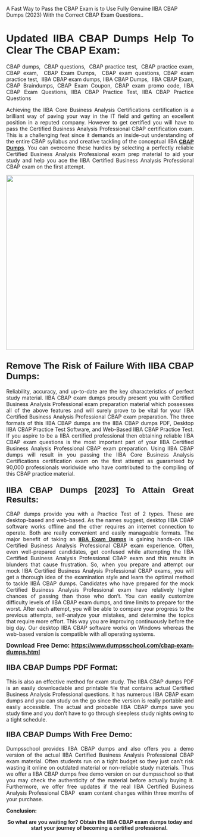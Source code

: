 <p>A Fast Way to Pass the CBAP Exam is to Use Fully Genuine IIBA CBAP Dumps (2023) With the Correct CBAP Exam Questions..</p>

<h1 style="text-align: justify;"><strong><span style="font-family:Verdana,Geneva,sans-serif;">Updated IIBA CBAP Dumps Help To Clear The CBAP Exam:</span></strong></h1>

<p style="text-align: justify;">CBAP dumps,  CBAP questions,  CBAP practice test,  CBAP practice exam, CBAP exam,  CBAP Exam Dumps,  CBAP exam questions, CBAP exam practice test,  IIBA CBAP exam dumps, IIBA CBAP Dumps,  IIBA CBAP Exam, CBAP Braindumps, CBAP Exam Coupon, CBAP exam promo code, IIBA CBAP Exam Questions, IIBA CBAP Practice Test, IIBA CBAP Practice Questions</p>

<p style="text-align: justify;">Achieving the IIBA Core Business Analysis Certifications certification is a brilliant way of paving your way in the IT field and getting an excellent position in a reputed company. However to get certified you will have to pass the Certified Business Analysis Professional CBAP certification exam. This is a challenging feat since it demands an inside-out understanding of the entire CBAP syllabus and creative tackling of the conceptual IIBA <a href="https://www.dumpsschool.com/cbap-exam-dumps.html"><span style="font-family:Verdana,Geneva,sans-serif;"><strong>CBAP Dumps</strong></span></a>. You can overcome these hurdles by selecting a perfectly reliable Certified Business Analysis Professional exam prep material to aid your study and help you ace the IIBA Certified Business Analysis Professional CBAP exam on the first attempt.</p>

<p style="text-align: justify;"><a href="https://www.dumpsschool.com/cbap-exam-dumps.html"><img alt="" src="https://lh3.googleusercontent.com/pw/AL9nZEXTnx-h3VAwmQ42NpyJBmUK-fANKF8vsH2hymHVf8ycIwJ47iI4Qn_pkCv8nx_DV5UvAc8WAssduHJKtvkHIPf8d8IQFAZC6offZ_lfhXQ5UUBSi1Ff8m31hLznjs03QyiSesC6U3Rcr4jLl4JRY5US=w904-h513-no" style="width: 100%; height: 470px;" /></a></p>

<h2 style="text-align: justify;"><span style="font-size:24px;"><span style="font-family:Verdana,Geneva,sans-serif;"><strong>Remove The Risk of Failure With IIBA CBAP Dumps:</strong></span></span></h2>

<p style="text-align: justify;">Reliability, accuracy, and up-to-date are the key characteristics of perfect study material. IIBA CBAP exam dumps proudly present you with Certified Business Analysis Professional exam preparation material which possesses all of the above features and will surely prove to be vital for your IIBA Certified Business Analysis Professional CBAP exam preparation. The three formats of this IIBA CBAP dumps are the IIBA CBAP dumps PDF, Desktop IIBA CBAP Practice Test Software, and Web-Based IIBA CBAP Practice Test. If you aspire to be a IIBA certified professional then obtaining reliable IIBA CBAP exam questions is the most important part of your IIBA Certified Business Analysis Professional CBAP exam preparation. Using IIBA CBAP dumps will result in you passing the IIBA Core Business Analysis Certifications certification exam on the first attempt as guaranteed by 90,000 professionals worldwide who have contributed to the compiling of this CBAP practice material.</p>

<h3 style="text-align: justify;"><span style="font-family:Verdana,Geneva,sans-serif;"><strong><span style="font-size:22px;">IIBA CBAP Dumps [2023] To Attain Great Results:</span></strong></span></h3>

<p style="text-align: justify;">CBAP dumps provide you with a Practice Test of 2 types. These are desktop-based and web-based. As the names suggest, desktop IIBA CBAP software works offline and the other requires an internet connection to operate. Both are really convenient and easily manageable formats. The major benefit of taking an <a href="https://www.dumpsschool.com/iiba-braindumps.html"><span style="font-family:Verdana,Geneva,sans-serif;"><strong>IIBA Exam Dumps</strong></span></a> is gaining hands-on IIBA Certified Business Analysis Professional CBAP exam experience. Often, even well-prepared candidates, get confused while attempting the IIBA Certified Business Analysis Professional CBAP exam and this results in blunders that cause frustration. So, when you prepare and attempt our mock IIBA Certified Business Analysis Professional CBAP exams, you will get a thorough idea of the examination style and learn the optimal method to tackle IIBA CBAP dumps. Candidates who have prepared for the mock Certified Business Analysis Professional exam have relatively higher chances of passing than those who don’t. You can easily customize difficulty levels of IIBA CBAP exam dumps, and time limits to prepare for the worst. After each attempt, you will be able to compare your progress to the previous attempts, self-analyze your mistakes, and determine the topics that require more effort. This way you are improving continuously before the big day. Our desktop IIBA CBAP software works on Windows whereas the web-based version is compatible with all operating systems.</p>

<p style="text-align: justify;"><strong><span style="font-family:Verdana,Geneva,sans-serif;"><span style="font-size:16px;">Download Free Demo:</span></span> <span style="font-family:Verdana,Geneva,sans-serif;"><span style="font-size:16px;"><a href="https://www.dumpsschool.com/cbap-exam-dumps.html">https://www.dumpsschool.com/cbap-exam-dumps.html</a></span></span></strong></p>

<h4 style="text-align: justify;"><strong><span style="font-size:20px;"><span style="font-family:Verdana,Geneva,sans-serif;">IIBA CBAP Dumps PDF Format:</span></span></strong></h4>

<p style="text-align: justify;">This is also an effective method for exam study. The IIBA CBAP dumps PDF is an easily downloadable and printable file that contains actual Certified Business Analysis Professional questions. It has numerous IIBA CBAP exam dumps and you can study on the go since the version is really portable and easily accessible. The actual and probable IIBA CBAP dumps save you study time and you don’t have to go through sleepless study nights owing to a tight schedule.</p>

<h4 style="text-align: justify;"><span style="font-size:20px;"><strong><span style="font-family:Verdana,Geneva,sans-serif;">IIBA CBAP Dumps With Free Demo:</span></strong></span></h4>

<p style="text-align: justify;">Dumpsschool provides IIBA CBAP dumps and also offers you a demo version of the actual IIBA Certified Business Analysis Professional CBAP exam material. Often students run on a tight budget so they just can’t risk wasting it online on outdated material or non-reliable study materials. Thus we offer a IIBA CBAP dumps free demo version on our dumpsschool so that you may check the authenticity of the material before actually buying it. Furthermore, we offer free updates if the real IIBA Certified Business Analysis Professional CBAP  exam content changes within three months of your purchase.</p>

<p style="text-align: justify;"><strong>Conclusion:</strong></p>

<p style="text-align: center;"><span style="font-family:Verdana,Geneva,sans-serif;"><strong>So what are you waiting for? Obtain the IIBA CBAP exam dumps today and start your journey of becoming a certified professional.</strong> </span></p>
